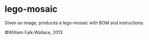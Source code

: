 lego-mosaic
===========

Given an image, produces a lego-mosaic with BOM and instructions.

©William Falk-Wallace, 2013 
